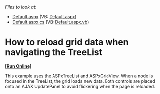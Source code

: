<!-- default file list -->
*Files to look at*:

* [Default.aspx](./CS/SyncWithGridOnUpdatePanel/Default.aspx) (VB: [Default.aspx](./VB/SyncWithGridOnUpdatePanel/Default.aspx))
* [Default.aspx.cs](./CS/SyncWithGridOnUpdatePanel/Default.aspx.cs) (VB: [Default.aspx.vb](./VB/SyncWithGridOnUpdatePanel/Default.aspx.vb))
<!-- default file list end -->
# How to reload grid data when navigating the TreeList
<!-- run online -->
**[[Run Online]](https://codecentral.devexpress.com/e934/)**
<!-- run online end -->


<p>This example uses the ASPxTreeList and ASPxGridView. When a node is focused in the TreeList, the grid loads new data. Both controls are placed onto an AJAX UpdatePanel to avoid flickering when the page is reloaded.</p>

<br/>


